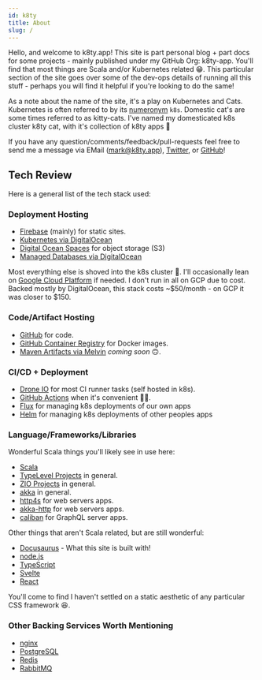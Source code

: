 ```yaml
---
id: k8ty
title: About
slug: /
---
```


Hello, and welcome to k8ty.app! This site is part personal blog + part docs for some projects - mainly published under
my GitHub Org: k8ty-app. You'll find that most things are Scala and/or Kubernetes related 😁. This particular section of the site goes over some of the dev-ops details of running all this stuff - perhaps you will find it helpful if you're looking to do the same!

As a note about the name of the site, it's a play on Kubernetes and Cats. Kubernetes is often referred to by its [numeronym](https://en.wikipedia.org/wiki/Numeronym) `k8s`. Domestic cat's are some times referred to as kitty-cats. I've named my domesticated k8s cluster k8ty cat, with it's collection of k8ty apps 🤪

If you have any question/comments/feedback/pull-requests feel free to send me a message via EMail (mark@k8ty.app), [Twitter](https://twitter.com/alterationx10), or [GitHub](https://github.com/k8ty-app)!

## Tech Review

Here is a general list of the tech stack used:

### Deployment Hosting

* [Firebase](https://firebase.google.com/) (mainly) for static sites.
* [Kubernetes via DigitalOcean](https://www.digitalocean.com/products/kubernetes/)
* [Digital Ocean Spaces](https://www.digitalocean.com/products/spaces/) for object storage (S3)
* [Managed Databases via DigitalOcean](https://www.digitalocean.com/products/managed-databases/)

Most everything else is shoved into the k8s cluster 🤣. I'll occasionally lean on [Google Cloud Platform](https://cloud.google.com/) if needed. I don't run in all on GCP due to cost. Backed mostly by DigitalOcean, this stack costs ~$50/month - on GCP it was closer to $150.

### Code/Artifact Hosting

* [GitHub](https://github.com/k8ty-app/) for code.
* [GitHub Container Registry](https://github.com/orgs/k8ty-app/packages) for Docker images.
* [Maven Artifacts via Melvin](https://melvin.k8ty.app/)  _coming soon_ 🙃.

### CI/CD + Deployment

* [Drone IO](https://drone.k8ty.app/k8ty-app/k8tysaurus/) for most CI runner tasks (self hosted in k8s).
* [GitHub Actions](https://docs.github.com/en/free-pro-team@latest/actions) when it's convenient 🤷‍♀️.
* [Flux](https://fluxcd.io/) for managing k8s deployments of our own apps
* [Helm](https://helm.sh/) for managing k8s deployments of other peoples apps

### Language/Frameworks/Libraries

Wonderful Scala things you'll likely see in use here:

* [Scala](https://www.scala-lang.org/)
* [TypeLevel Projects](https://typelevel.org/projects/) in general.
* [ZIO Projects](https://zio.dev/docs/ecosystem/ecosystem) in general.
* [akka](https://akka.io/) in general.
* [http4s](https://github.com/http4s/http4s) for web servers apps.
* [akka-http](https://doc.akka.io/docs/akka-http/current/index.html) for web servers apps.
* [caliban](https://ghostdogpr.github.io/caliban/) for GraphQL server apps.

Other things that aren't Scala related, but are still wonderful:

* [Docusaurus](https://v2.docusaurus.io/) - What this site is built with!
* [node.js](https://nodejs.org/en/)
* [TypeScript](https://www.typescriptlang.org/)
* [Svelte](https://svelte.dev/)
* [React](https://reactjs.org/)

You'll come to find I haven't settled on a static aesthetic of any particular CSS framework 😆.

### Other Backing Services Worth Mentioning

* [nginx](https://www.nginx.com/)
* [PostgreSQL](https://www.postgresql.org/)
* [Redis](https://redis.io/)
* [RabbitMQ](https://www.rabbitmq.com/)
